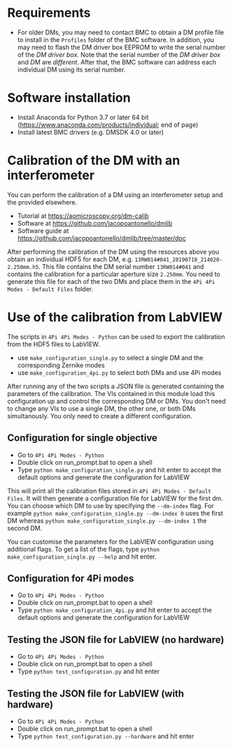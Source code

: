 # Requirements
- For older DMs, you may need to contact BMC to obtain a DM profile file to install in the `Profiles` folder of the BMC software. In addition, you may need to flash the DM driver box EEPROM to write the serial number of the *DM driver box*. Note that the serial number of the *DM driver box* and *DM* are *different*. After that, the BMC software can address each individual DM using its serial number.

# Software installation
- Install Anaconda for Python 3.7 or later 64 bit (https://www.anaconda.com/products/individual; end of page)
- Install latest BMC drivers (e.g. DMSDK 4.0 or later)

# Calibration of the DM with an interferometer
You can perform the calibration of a DM using an interferometer setup and the provided elsewhere.

- Tutorial at https://aomicroscopy.org/dm-calib
- Software at https://github.com/jacopoantonello/dmlib
- Software guide at https://github.com/jacopoantonello/dmlib/tree/master/doc

After performing the calibration of the DM using the resources above you obtain an individual HDF5 for each DM, e.g. `13RW014#041_20190710_214020-2.250mm.h5`. This file contains the DM serial number `13RW014#041` and contains the calibration for a particular aperture size `2.250mm`. You need to generate this file for each of the two DMs and place them in the `4Pi 4Pi Modes - Default Files` folder.

# Use of the calibration from LabVIEW
The scripts in `4Pi 4Pi Modes - Python` can be used to export the calibration from the HDF5 files to LabVIEW.

- use `make_configuration_single.py` to select a single DM and the corresponding Zernike modes
- use `make_configuration_4pi.py` to select both DMs and use 4Pi modes

After running any of the two scripts a JSON file is generated containing the parameters of the calibration. The VIs contained in this module load this configuration up and control the corresponding DM or DMs. You don't need to change any VIs to use a single DM, the other one, or both DMs simultanously. You only need to create a different configuration.

## Configuration for single objective
- Go to `4Pi 4Pi Modes - Python`
- Double click on run_prompt.bat to open a shell
- Type `python make_configuration_single.py` and hit enter to accept the default options and generate the configuration for LabVIEW

This will print all the calibration files stored in `4Pi 4Pi Modes - Default Files`. It will then
generate a configuration file for LabVIEW for the first dm. You can choose which DM to use by specifying the `--dm-index` flag. For example `python make_configuration_single.py --dm-index 0` uses the first DM whereas `python make_configuration_single.py --dm-index 1` the second DM.

You can customise the parameters for the LabVIEW configuration using additional flags. To get a list of the flags, type `python make_configuration_single.py --help` and hit enter.

## Configuration for 4Pi modes
- Go to `4Pi 4Pi Modes - Python`
- Double click on run_prompt.bat to open a shell
- Type `python make_configuration_4pi.py` and hit enter to accept the default options and generate the configuration for LabVIEW

## Testing the JSON file for LabVIEW (no hardware)
- Go to `4Pi 4Pi Modes - Python`
- Double click on run_prompt.bat to open a shell
- Type `python test_configuration.py` and hit enter

## Testing the JSON file for LabVIEW (with hardware)
- Go to `4Pi 4Pi Modes - Python`
- Double click on run_prompt.bat to open a shell
- Type `python test_configuration.py --hardware` and hit enter
